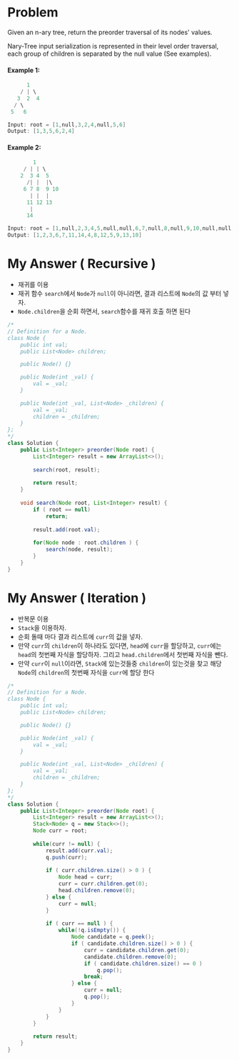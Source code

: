 # Problem

Given an n-ary tree, return the preorder traversal of its nodes' values.

Nary-Tree input serialization is represented in their level order traversal, each group of children is separated by the null value (See examples).

#### Example 1:

```swift
      1
    / | \
   3  2  4
  / \
 5   6

Input: root = [1,null,3,2,4,null,5,6]
Output: [1,3,5,6,2,4]
```

#### Example 2:

```swift
        1
     / | | \
    2  3 4  5
      /| |  |\
     6 7 8  9 10
       | |  | 
      11 12 13
       |
      14

Input: root = [1,null,2,3,4,5,null,null,6,7,null,8,null,9,10,null,null,11,null,12,null,13,null,null,14]
Output: [1,2,3,6,7,11,14,4,8,12,5,9,13,10]
```

# My Answer ( Recursive )

* 재귀를 이용
* 재귀 함수 `search`에서 `Node`가 `null`이 아니라면, 결과 리스트에 `Node`의 값 부터 넣자.
* `Node.children`을 순회 하면서, `search`함수를 재귀 호출 하면 된다
  
```java
/*
// Definition for a Node.
class Node {
    public int val;
    public List<Node> children;

    public Node() {}

    public Node(int _val) {
        val = _val;
    }

    public Node(int _val, List<Node> _children) {
        val = _val;
        children = _children;
    }
};
*/
class Solution {
    public List<Integer> preorder(Node root) {        
        List<Integer> result = new ArrayList<>();
        
        search(root, result);
        
        return result;
    }
    
    void search(Node root, List<Integer> result) {
        if ( root == null)
            return;
        
        result.add(root.val);
        
        for(Node node : root.children ) {
            search(node, result);
        }
    }
}
```

# My Answer ( Iteration )

* 반복문 이용
* `Stack`을 이용하자.
* 순회 돌때 마다 결과 리스트에 `curr`의 값을 넣자.
* 만약 `curr`의 `children`이 하나라도 있다면, `head`에 `curr`을 할당하고, `curr`에는 `head`의 첫번째 자식을 할당하자. 그리고 `head.children`에서 첫번째 자식을 뺀다.
* 만약 `curr`이 `null`이라면, `Stack`에 있는것들중 `children`이 있는것을 찾고 해당 `Node`의 `children`의 첫번째 자식을 `curr`에 할당 한다
  
```java
/*
// Definition for a Node.
class Node {
    public int val;
    public List<Node> children;

    public Node() {}

    public Node(int _val) {
        val = _val;
    }

    public Node(int _val, List<Node> _children) {
        val = _val;
        children = _children;
    }
};
*/
class Solution {
    public List<Integer> preorder(Node root) {       
        List<Integer> result = new ArrayList<>();
        Stack<Node> q = new Stack<>();
        Node curr = root;
        
        while(curr != null) {
            result.add(curr.val);
            q.push(curr);
            
            if ( curr.children.size() > 0 ) {
                Node head = curr;
                curr = curr.children.get(0);
                head.children.remove(0);             
            } else {
                curr = null;
            }
            
            if ( curr == null ) {
                while(!q.isEmpty()) {
                    Node candidate = q.peek();
                    if ( candidate.children.size() > 0 ) {
                        curr = candidate.children.get(0);
                        candidate.children.remove(0);             
                        if ( candidate.children.size() == 0 )
                            q.pop();
                        break;
                    } else {
                        curr = null;
                        q.pop();
                    }
                }                    
            }
        }
        
        return result;
    }    
}
```
